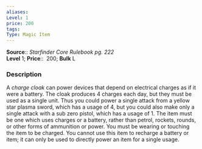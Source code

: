 ```yaml
---
aliases: 
Level: 1
price: 200 
tags: 
Type: Magic Item
---
```

**Source**:: _Starfinder Core Rulebook pg. 222_  
**Level** 1;
**Price**::  200; **Bulk** L

### Description

A _charge cloak_ can power devices that depend on electrical charges as if it were a battery. The cloak produces 4 charges each day, but they must be used as a single unit. Thus you could power a single attack from a yellow star plasma sword, which has a usage of 4, but you could also make only a single attack with a sub zero pistol, which has a usage of 1. The item must be one which uses charges or a battery, rather than petrol, rockets, rounds, or other forms of ammunition or power. You must be wearing or touching the item to be charged. You cannot use this item to recharge a battery or item; it can only be used to directly power an item for a single usage.
